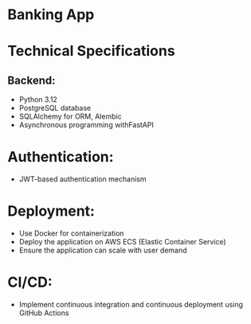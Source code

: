 # Banking App

# Technical Specifications
## Backend:
* Python 3.12
* PostgreSQL database
* SQLAlchemy for ORM, Alembic
* Asynchronous programming withFastAPI
# Authentication:
* JWT-based authentication mechanism
# Deployment:
* Use Docker for containerization
* Deploy the application on AWS ECS (Elastic Container Service)
* Ensure the application can scale with user demand
# CI/CD:
* Implement continuous integration and continuous deployment using GitHub Actions

